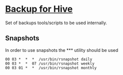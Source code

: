 # [Backup for Hive](http://backup.hive.pt)

Set of backups tools/scripts to be used internally.

## Snapshots

In order to use snapshots the *** utility should be used

    00 03 *  *  *  /usr/bin/rsnapshot daily
    00 03 *  *  07 /usr/bin/rsnapshot weekly
    00 03 01 *  *  /usr/bin/rsnapshot monthly
